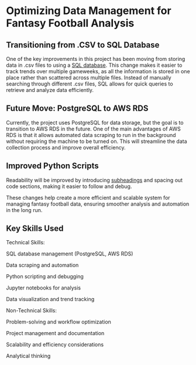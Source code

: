 # Optimizing Data Management for Fantasy Football Analysis

## Transitioning from .CSV to SQL Database

One of the key improvements in this project has been moving from storing data in .csv files to using a [SQL database](SQL_database.png). This change makes it easier to track trends over multiple gameweeks, as all the information is stored in one place rather than scattered across multiple files. Instead of manually searching through different .csv files, SQL allows for quick queries to retrieve and analyze data efficiently.

## Future Move: PostgreSQL to AWS RDS

Currently, the project uses PostgreSQL for data storage, but the goal is to transition to AWS RDS in the future. One of the main advantages of AWS RDS is that it allows automated data scraping to run in the background without requiring the machine to be turned on. This will streamline the data collection process and improve overall efficiency.

## Improved Python Scripts

Readability will be improved by introducing [subheadings](improved_script.py) and spacing out code sections, making it easier to follow and debug.

These changes help create a more efficient and scalable system for managing fantasy football data, ensuring smoother analysis and automation in the long run.

## Key Skills Used

Technical Skills:

SQL database management (PostgreSQL, AWS RDS)

Data scraping and automation

Python scripting and debugging

Jupyter notebooks for analysis

Data visualization and trend tracking

Non-Technical Skills:

Problem-solving and workflow optimization

Project management and documentation

Scalability and efficiency considerations

Analytical thinking
